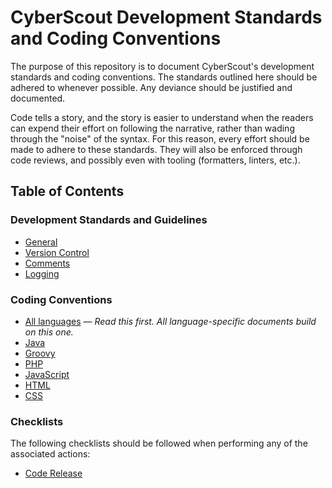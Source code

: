 # CyberScout Development Standards and Coding Conventions

The purpose of this repository is to document CyberScout's development standards
and coding conventions. The standards outlined here should be adhered to
whenever possible. Any deviance should be justified and documented.

Code tells a story, and the story is easier to understand when the readers can
expend their effort on following the narrative, rather than wading through the
"noise" of the syntax. For this reason, every effort should be made to adhere to
these standards. They will also be enforced through code reviews, and possibly
even with tooling (formatters, linters, etc.).

## Table of Contents

### Development Standards and Guidelines

* [General](General.md)
* [Version Control](VersionControl.md)
* [Comments](Comments.md)
* [Logging](Logging.md)

### Coding Conventions

* [All languages](All.md) &mdash; *Read this first. All language-specific documents build
  on this one.*
* [Java](Java.md)
* [Groovy](Groovy.md)
* [PHP](PHP.md)
* [JavaScript](JavaScript.md)
* [HTML](HTML.md)
* [CSS](CSS.md)

### Checklists

The following checklists should be followed when performing any of the
associated actions:

* [Code Release](ReleaseChecklist.md)
